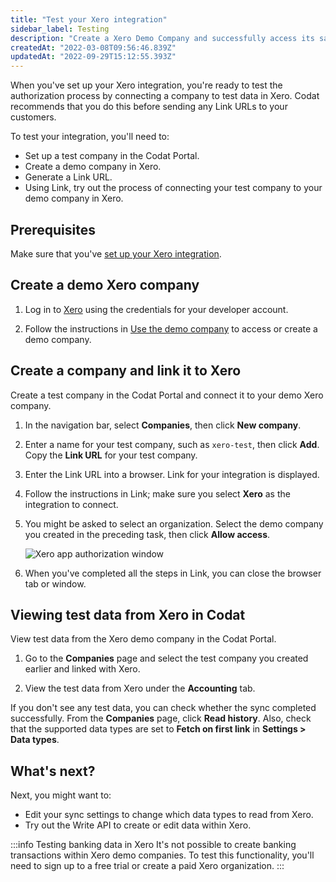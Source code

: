 ```yaml
---
title: "Test your Xero integration"
sidebar_label: Testing
description: "Create a Xero Demo Company and successfully access its sandbox data through Codat's Xero integration"
createdAt: "2022-03-08T09:56:46.839Z"
updatedAt: "2022-09-29T15:12:55.393Z"
---
```


When you've set up your Xero integration, you're ready to test the authorization process by connecting a company to test data in Xero. Codat recommends that you do this before sending any Link URLs to your customers.

To test your integration, you'll need to:

- Set up a test company in the Codat Portal.
- Create a demo company in Xero.
- Generate a Link URL.
- Using Link, try out the process of connecting your test company to your demo company in Xero.

## Prerequisites

Make sure that you've [set up your Xero integration](/integrations/accounting/xero/accounting-xero-setup).

## Create a demo Xero company

1. Log in to <a href="https://xero.com" target="_blank">Xero</a> using the credentials for your developer account.

2. Follow the instructions in <a href="https://central.xero.com/s/article/Use-the-demo-company" target="_blank"> Use the demo company</a> to access or create a demo company.

## Create a company and link it to Xero

Create a test company in the Codat Portal and connect it to your demo Xero company.

1. In the navigation bar, select **Companies**, then click **New company**.

2. Enter a name for your test company, such as `xero-test`, then click **Add**. Copy the **Link URL** for your test company.

3. Enter the Link URL into a browser. Link for your integration is displayed.

4. Follow the instructions in Link; make sure you select **Xero** as the integration to connect.

5. You might be asked to select an organization. Select the demo company you created in the preceding task, then click **Allow access**.

   ![Xero app authorization window](/img/old/658ee87-Xero-Authorize.png "The Xero access request pop-up window that prompts the user to allow Codat access to data of the Xero demo company.")

6. When you've completed all the steps in Link, you can close the browser tab or window.

## Viewing test data from Xero in Codat

View test data from the Xero demo company in the Codat Portal.

1. Go to the **Companies** page and select the test company you created earlier and linked with Xero.

2. View the test data from Xero under the **Accounting** tab.

If you don't see any test data, you can check whether the sync completed successfully. From the **Companies** page, click **Read history**. Also, check that the supported data types are set to **Fetch on first link** in **Settings > Data types**.

## What's next?

Next, you might want to:

- Edit your sync settings to change which data types to read from Xero.
- Try out the Write API to create or edit data within Xero.

:::info Testing banking data in Xero
It's not possible to create banking transactions within Xero demo companies. To test this functionality, you'll need to sign up to a free trial or create a paid Xero organization.
:::
